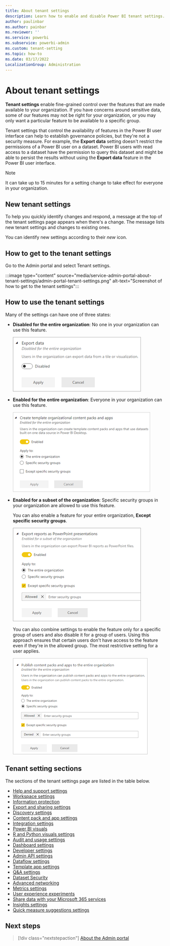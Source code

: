 ```yaml
---
title: About tenant settings
description: Learn how to enable and disable Power BI tenant settings.
author: paulinbar
ms.author: painbar
ms.reviewer: ''
ms.service: powerbi
ms.subservice: powerbi-admin
ms.custom: tenant-setting
ms.topic: how-to
ms.date: 03/17/2022
LocalizationGroup: Administration
---
```


# About tenant settings

**Tenant settings** enable fine-grained control over the features that are made available to your organization. If you have concerns around sensitive data, some of our features may not be right for your organization, or you may only want a particular feature to be available to a specific group.

Tenant settings that control the availability of features in the Power BI user interface can help to establish governance policies, but they're not a security measure. For example, the **Export data** setting doesn't restrict the permissions of a Power BI user on a dataset. Power BI users with read access to a dataset have the permission to query this dataset and might be able to persist the results without using the **Export data** feature in the Power BI user interface.

> [!NOTE]
> It can take up to 15 minutes for a setting change to take effect for everyone in your organization.

## New tenant settings

To help you quickly identify changes and respond, a message at the top of the tenant settings page appears when there's a change. The message lists new tenant settings and changes to existing ones.

You can identify new settings according to their *new* icon.  

## How to get to the tenant settings

Go to the Admin portal and select Tenant settings.

:::image type="content" source="media/service-admin-portal-about-tenant-settings/admin-portal-tenant-settings.png" alt-text="Screenshot of how to get to the tenant settings":::

## How to use the tenant settings

Many of the settings can have one of three states:

* **Disabled for the entire organization**: No one in your organization can use this feature.

    ![Disabled all setting](media/service-admin-portal-about-tenant-settings/powerbi-admin-tenant-settings-disabled.png)

* **Enabled for the entire organization**: Everyone in your organization can use this feature.

    ![Enabled all setting](media/service-admin-portal-about-tenant-settings/powerbi-admin-tenant-settings-enabled.png)

* **Enabled for a subset of the organization**: Specific security groups in your organization are allowed to use this feature.

    You can also enable a feature for your entire organization, **Except specific security groups**.

    ![Enabled subset setting](media/service-admin-portal-about-tenant-settings/powerbi-admin-tenant-settings-enabled-except.png)

    You can also combine settings to enable the feature only for a specific group of users and also disable it for a group of users. Using this approach ensures that certain users don't have access to the feature even if they're in the allowed group. The most restrictive setting for a user applies.

    ![Enable except setting](media/service-admin-portal-about-tenant-settings/powerbi-admin-tenant-settings-enabled-except2.png)

## Tenant setting sections

The sections of the tenant settings page are listed in the table below.

* [Help and support settings](/power-bi/support/service-admin-portal-help-support)
* [Workspace settings](service-admin-portal-workspace.md)
* [Information protection](service-admin-portal-information-protection.md)
* [Export and sharing settings](service-admin-portal-export-sharing.md)
* [Discovery settings](service-admin-portal-discovery.md)
* [Content pack and app settings](service-admin-portal-content-pack-app.md)
* [Integration settings](service-admin-portal-integration.md)
* [Power BI visuals](service-admin-portal-power-bi-visuals.md)
* [R and Python visuals settings](service-admin-portal-r-python-visuals.md)
* [Audit and usage settings](service-admin-portal-audit-usage.md)
* [Dashboard settings](service-admin-portal-dashboard.md)
* [Developer settings](service-admin-portal-developer.md)
* [Admin API settings](service-admin-portal-admin-api-settings.md)
* [Dataflow settings](service-admin-portal-dataflow.md)
* [Template app settings](service-admin-portal-template-app.md)
* [Q&A settings](service-admin-portal-qa.md)
* [Dataset Security](service-admin-portal-dataset-security.md)
* [Advanced networking](service-admin-portal-advanced-networking.md)
* [Metrics settings](service-admin-portal-goals-settings.md)
* [User experience experiments](service-admin-portal-user-experience-experiments.md)
* [Share data with your Microsoft 365 services](service-admin-portal-share-data-microsoft-365-services.md)
* [Insights settings](service-admin-portal-insights.md)
* [Quick measure suggestions settings](service-admin-portal-quick-measure-suggestions-settings.md)

## Next steps

> [!div class="nextstepaction"]
> [About the Admin portal](service-admin-portal.md)